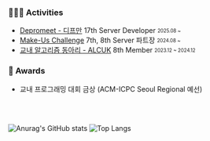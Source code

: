 
### 👨🏻‍💻 Activities

- [Depromeet - 디프만](https://www.depromeet.com) 17th Server Developer <sub><sup>2025.08 ~ </sup></sub>
- [Make-Us Challenge](https://umc.makeus.in/) 7th, 8th Server 파트장  <sub><sup>2024.08 ~ </sup></sub>
- [교내 알고리즘 동아리 - ALCUK](https://alcuk.co.kr) 8th Member <sub><sup>2023.12 ~ 2024.12</sup></sub>


### 🥇 Awards
- 교내 프로그래밍 대회 금상 (ACM-ICPC Seoul Regional 예선)  

  
<!--- GDG CUK 4th Tech Team  <sub><sup>2025.02 ~ </sup></sub>
- UMC CUK 7th, 8th Server 파트장  <sub><sup>2024.08 ~ </sup></sub>
- UMC CUK 6th Server 챌린저 <sub><sup>2024.03 ~ 2024.08</sup></sub>
- 교내 알고리즘 동아리 ALCUK <sub><sup>2023.12 ~ 2024.12</sup></sub>
<!-- - 가톨릭대 컴퓨터정보공학부 <sub><sup>2020.03 ~ </sup></sub> -->


<!--### 🥇 Awards
- ACM-ICPC 프로그래밍 대회 금상 <sub><sup>2024.10</sup></sub>
- 교내 연합 동아리 해커톤 우수상 <sub><sup>2024.10</sup></sub> --> 

<br>
<br>


<!--### 🗄️ Tech Stacks
<div>
  <img src="https://img.shields.io/badge/java-007396?style=for-the-badge&logo=java&logoColor=white"> 
  <img src="https://img.shields.io/badge/c++-00599C?style=for-the-badge&logo=c%2B%2B&logoColor=white">
  <br>

  <img src="https://img.shields.io/badge/spring-6DB33F?style=for-the-badge&logo=spring&logoColor=white"> 
  <img src="https://img.shields.io/badge/express-000000?style=for-the-badge&logo=express&logoColor=white">

  <br>

  <img src="https://img.shields.io/badge/nginx-%23009639.svg?style=for-the-badge&logo=nginx&logoColor=white">
  <img src="https://img.shields.io/badge/docker-%230db7ed.svg?style=for-the-badge&logo=docker&logoColor=white"> 
  <img src="https://img.shields.io/badge/kubernetes-%23326ce5.svg?style=for-the-badge&logo=kubernetes&logoColor=white">

  <br>
  
  <img src="https://img.shields.io/badge/grafana-F46800.svg?style=for-the-badge&logo=grafana&logoColor=white">
  <img src="https://img.shields.io/badge/prometheus-E6522C.svg?style=for-the-badge&logo=prometheus&logoColor=white"> -->


  
</div>



<div>
  
<!--### 🪐 Github Stacks-->

  
![Anurag's GitHub stats](https://github-readme-stats.vercel.app/api?username=parkmineum&show_icons=true&theme=dracula)
![Top Langs](https://github-readme-stats.vercel.app/api/top-langs/?username=parkmineum&theme=dracula&layout=compact&hide=python)

</div>



